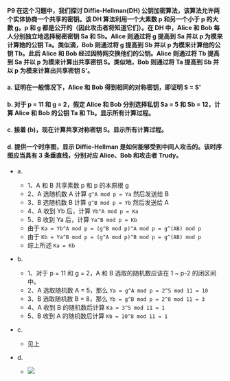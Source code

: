 #### P9 在这个习题中，我们探讨 Diffie-Hellman(DH) 公钥加密算法，该算法允许两个实体协商一个共享的密钥。该 DH 算法利用一个大素数 p 和另一个小于 p 的大数 g。p 和 g 都是公开的（因此攻击者将知道它们）。在 DH 中，Alice 和 Bob 每人分别独立地选择秘密密钥 Sa 和 Sb。Alice 则通过将 g 提高到 Sa 并以 p 为模来计算她的公钥 Ta。类似滴，Bob 则通过将 g 提高到 Sb 并以 p 为模来计算他的公钥 Tb。此后 Alice 和 Bob 经过因特网交换他们的公钥。Alice 则通过将 Tb 提高到 Sa 并以 p 为模来计算出共享密钥 S。类似地，Bob 则通过将 Ta 提高到 Sb 并以 p 为模来计算出共享密钥 S'。
#### a. 证明在一般情况下，Alice 和 Bob 得到相同的对称密钥，即证明 S = S'
#### b. 对于 p = 11 和 g = 2，假定 Alice 和 Bob 分别选择私钥 Sa = 5 和 Sb = 12，计算 Alice 和 Bob 的公钥 Ta 和 Tb。显示所有计算过程。
#### c. 接着 (b)，现在计算共享对称密钥 S。显示所有计算过程。
#### d. 提供一个时序图，显示 Diffie-Hellman 是如何能够受到中间人攻击的。该时序图应当具有 3 条垂直线，分别对应 Alice、Bob 和攻击者 Trudy。

   * a.
      * 1、A 和 B 共享素数 p 和 p 的本原根 g
      * 2、A 选随机数 A 计算 `g^A mod p = Ya` 然后发送给 B
      * 3、B 选随机数 B 计算 `g^B mod p = Yb` 然后发送给 A
      * 4、A 收到 Yb 后，计算 `Yb^A mod p = Ka`
      * 5、B 收到 Ya 后，计算 `Ya^B mod p = Kb`
      * 由于 `Ka = Yb^A mod p = (g^B mod p)^A mod p = g^(AB) mod p`
      * 由于 `Kb = Ya^B mod p = (g^A mod p)^B mod p = g^(AB) mod p`
      * 综上所述 `Ka = Kb`

  * b.
     * 1、对于 p = 11 和 g = 2，A 和 B 选取的随机数应该在 1 ~ p-2 的闭区间中。
     * 2、A 选取随机数 A = 5，那么 `Ya = g^A mod p = 2^5 mod 11 = 10`
     * 3、B 选取随机数 B = 8，那么 `Yb = g^B mod p = 2^8 mod 11 = 3`
     * 4、A 收到 B 的随机数后计算 `Ka = 3^5 mod 11 = 1`
     * 5、B 收到 A 的随机数后计算 `Kb = 10^8 mod 11 = 1`

  * c.
     * 见上
    
  * d.
     * ![](https://github.com/YangXiaoHei/Networking/blob/master/08%20计算机网络中的安全/image/p9.png)